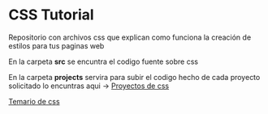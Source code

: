 # CSS Tutorial

Repositorio con archivos css que explican como funciona la creación de estilos para tus paginas web

En la carpeta **src** se encuntra el codigo fuente sobre css

En la carpeta **projects** servira para subir el codigo hecho de cada proyecto solicitado lo encuntras aqui -> [Proyectos de css](Proyectos.md)

[Temario de css](Temario.md)
